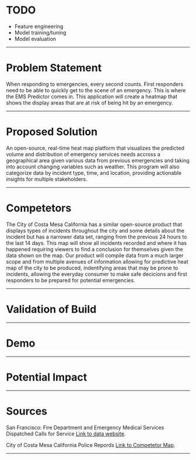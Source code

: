 # TODO
- Feature engineering
- Model training/tuning
- Model evaluation

---

# Problem Statement
When responding to emergencies, every second counts. First responders need to be able to quickly get to the 
scene of an emergency.  This is where the EMS Predictor comes in.  This application will create a heatmap that 
shows the display areas that are at risk of being hit by an emergency. 

---

# Proposed Solution
An open-source, real-time heat map platform that visualizes the predicted volume and distribution of emergency services needs accross a geographical area given various data from previous emergencies and taking into account changing variables such as weather. This program will also categorize data by incident type, time, and location, providing actionable insights for multiple stakeholders.

---

# Competetors 
The City of Costa Mesa California has a similar open-source product that displays types of incidents throughout the city and some details about the incident but has a narrower data set, ranging from the previous 24 hours to the last 14 days. This map will show all incidents recorded and where it has happened requiring viewers to find a conclusion for themselves given the data shown on the map. Our product will compile data from a much larger scope and from multiple avenues of information allowing for predictive heat map of the city to be produced, indentifying areas that may be prone to incidents, allowing the everyday consumer to make safe decicions and first responders to be prepared for potential emergencies.

---

# Validation of Build

---

# Demo

---

# Potential Impact



---
# Sources
San Francisco: Fire Department and Emergency Medical Services Dispatched Calls for Service [Link to data website](https://data.sfgov.org/Public-Safety/Fire-Department-Calls-for-Service/nuek-vuh3).

City of Costa Mesa California Police Repords [Link to Competetor Map](https://apps.costamesaca.gov/gismaps1/apps/experiencebuilder/experience/?id=906826b049794ca493700acc0f2e91ac).


---
